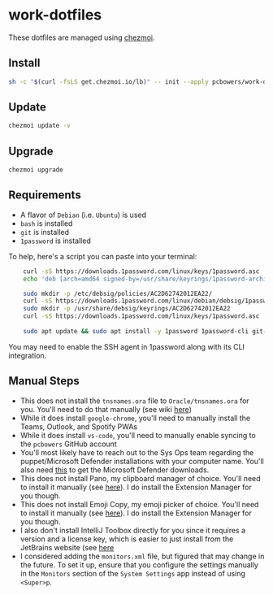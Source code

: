 # work-dotfiles

These dotfiles are managed using [chezmoi](https://www.chezmoi.io/).

## Install

```sh
sh -c "$(curl -fsLS get.chezmoi.io/lb)" -- init --apply pcbowers/work-dotfiles --ssh
```

## Update

```sh
chezmoi update -v
```

## Upgrade

```sh
chezmoi upgrade
```

## Requirements

- A flavor of `Debian` (i.e. `Ubuntu`) is used
- `bash` is installed
- `git` is installed
- `1password` is installed

To help, here's a script you can paste into your terminal:

```sh
    curl -sS https://downloads.1password.com/linux/keys/1password.asc | sudo gpg --dearmor --output /usr/share/keyrings/1password-archive-keyring.gpg
    echo 'deb [arch=amd64 signed-by=/usr/share/keyrings/1password-archive-keyring.gpg] https://downloads.1password.com/linux/debian/amd64 stable main' | sudo tee /etc/apt/sources.list.d/1password.list

    sudo mkdir -p /etc/debsig/policies/AC2D62742012EA22/
    curl -sS https://downloads.1password.com/linux/debian/debsig/1password.pol | sudo tee /etc/debsig/policies/AC2D62742012EA22/1password.pol
    sudo mkdir -p /usr/share/debsig/keyrings/AC2D62742012EA22
    curl -sS https://downloads.1password.com/linux/keys/1password.asc | sudo gpg --dearmor --output /usr/share/debsig/keyrings/AC2D62742012EA22/debsig.gpg
    
    sudo apt update && sudo apt install -y 1password 1password-cli git-all
```

You may need to enable the SSH agent in 1password along with its CLI integration.

## Manual Steps

- This does not install the `tnsnames.ora` file to `Oracle/tnsnames.ora` for you. You'll need to do that manually (see wiki [here](https://wiki.os.liberty.edu/display/CARD/Dev+Ubuntu+Installation+Setup))
- While it does install `google-chrome`, you'll need to manually install the Teams, Outlook, and Spotify PWAs
- While it does install `vs-code`, you'll need to manually enable syncing to the `pcbowers` GitHub account
- You'll most likely have to reach out to the Sys Ops team regarding the puppet/Microsoft Defender installations with your computer name. You'll also need [this](https://wiki.os.liberty.edu/display/CARD/Dev+Ubuntu+Installation+Setup) to get the Microsoft Defender downloads.
- This does not install Pano, my clipboard manager of choice. You'll need to install it manually (see [here](https://github.com/oae/gnome-shell-pano)). I do install the Extension Manager for you though.
- This does not install Emoji Copy, my emoji picker of choice. You'll need to install it manually (see [here](https://github.com/felipeftn/emoji-copy)). I do install the Extension Manager for you though.
- I also don't install IntelliJ Toolbox directly for you since it requires a version and a license key, which is easier to just install from the JetBrains website (see [here](https://www.jetbrains.com/help/idea/installation-guide.html)
- I considered adding the `monitors.xml` file, but figured that may change in the future. To set it up, ensure that you configure the settings manually in the `Monitors` section of the `System Settings` app instead of using `<Super>p`.